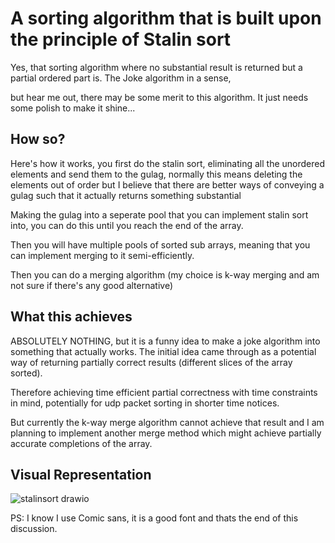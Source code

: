 # A sorting algorithm that is built upon the principle of Stalin sort

Yes, that sorting algorithm where no substantial result is returned but a partial ordered part is. The Joke algorithm in a sense,

but hear me out, there may be some merit to this algorithm. It just needs some polish to make it shine...

## How so?

Here's how it works, you first do the stalin sort, eliminating all the unordered elements and send them to the gulag, normally this means deleting the elements out of order but I believe that there are better ways of conveying a gulag such that it actually returns something substantial

Making the gulag into a seperate pool that you can implement stalin sort into, you can do this until you reach the end of the array.

Then you will have multiple pools of sorted sub arrays, meaning that you can implement merging to it semi-efficiently.

Then you can do a merging algorithm (my choice is k-way merging and am not sure if there's any good alternative)

## What this achieves

ABSOLUTELY NOTHING, but it is a funny idea to make a joke algorithm into something that actually works. The initial idea came through as a potential way of returning partially correct results (different slices of the array sorted).

Therefore achieving time efficient partial correctness with time constraints in mind, potentially for udp packet sorting in shorter time notices.

But currently the k-way merge algorithm cannot achieve that result and I am planning to implement another merge method which might achieve partially accurate completions of the array.

## Visual Representation

![stalinsort drawio](https://github.com/furknozg/recursive_stalin_sort/assets/72404454/bce9dd20-c7ac-4ce8-9337-8b66576d500a)

PS: I know I use Comic sans, it is a good font and thats the end of this discussion.
